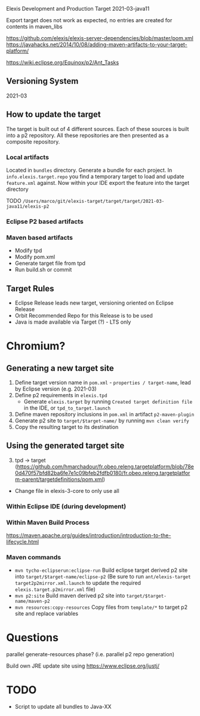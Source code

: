  Elexis Development and Production Target 2021-03-java11

Export target does not work as expected, no entries
are created for contents in maven_libs


https://github.com/elexis/elexis-server-dependencies/blob/master/pom.xml
https://javahacks.net/2014/10/08/adding-maven-artifacts-to-your-target-platform/

https://wiki.eclipse.org/Equinox/p2/Ant_Tasks

## Versioning System

2021-03

## How to update the target

The target is built out of 4 different sources. Each of these sources is built into a p2 repository.
All these repositories are then presented as a composite repository.

### Local artifacts

Located in `bundles` directory. Generate a bundle for each project. In `info.elexis.target.repo` you find
a temporary target to load and update `feature.xml` against. Now within your IDE export the feature into
the target directory 

TODO `/Users/marco/git/elexis-target/target/target/2021-03-java11/elexis-p2`

### Eclipse P2 based artifacts


### Maven based artifacts





* Modify tpd
* Modify pom.xml
* Generate target file from tpd
* Run build.sh or commit

## Target Rules

* Eclipse Release leads new target, versioning oriented on Eclipse Release
* Orbit Recommended Repo for this Release is to be used
* Java is made available via Target (?) - LTS only
# Chromium?

## Generating a new target site

1. Define target version name in `pom.xml` - `properties / target-name`,  lead by Eclipse version (e.g. 2021-03)
2. Define p2 requirements in `elexis.tpd` 
	* Generate `elexis.target` by running `Created target definition file` in the IDE, or `tpd_to_target.launch`
3. Define maven repository inclusions in `pom.xml` in artifact `p2-maven-plugin`
4. Generate p2 site to `target/$target-name/` by running `mvn clean verify`
5. Copy the resulting target to its destination


## Using the generated target site

3. tpd -> target (https://github.com/hmarchadour/fr.obeo.releng.targetplatform/blob/78e0d470f57bfd82ba6fe7e1c09bfeb2fdfb0180/fr.obeo.releng.targetplatform-parent/targetdefinitions/pom.xml)
* Change file in elexis-3-core to only use all 

### Within Eclipse IDE (during development)


### Within Maven Build Process

https://maven.apache.org/guides/introduction/introduction-to-the-lifecycle.html

### Maven commands

* `mvn tycho-eclipserun:eclipse-run` Build eclipse target derived p2 site into `target/$target-name/eclipse-p2` (Be sure to run `ant/elexis-target target2p2mirror.xml.launch` to update the required `elexis.target.p2mirror.xml` file)
* `mvn p2:site` Build maven derived p2 site into `target/$target-name/maven-p2`
* `mvn resources:copy-resources` Copy files from `template/*` to target p2 site and replace variables

# Questions

parallel generate-resources phase? (i.e. parallel p2 repo generation)

Build own JRE update site using https://www.eclipse.org/justj/

# TODO

* Script to update all bundles to Java-XX